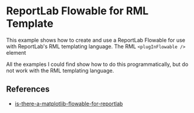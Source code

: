 # ReportLab Flowable for RML Template

This example shows how to create and use a ReportLab Flowable for use with ReportLab's RML templating language. The RML `<plugInFlowable />` element

All the examples I could find show how to do this programmatically, but do not work with the RML templating language.


## References
- [is-there-a-matplotlib-flowable-for-reportlab](https://stackoverflow.com/questions/4690585/is-there-a-matplotlib-flowable-for-reportlab/50765404#50765404)


